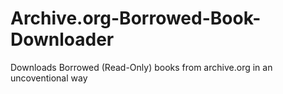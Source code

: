 # Archive.org-Borrowed-Book-Downloader
Downloads Borrowed (Read-Only) books from archive.org in an uncoventional way
